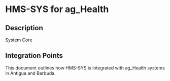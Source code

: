# HMS-SYS for ag_Health

## Description

System Core

## Integration Points

This document outlines how HMS-SYS is integrated with ag_Health systems in Antigua and Barbuda.
